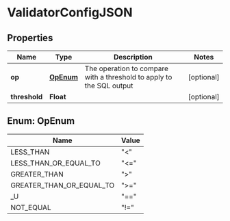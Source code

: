 # ValidatorConfigJSON

## Properties
Name | Type | Description | Notes
------------ | ------------- | ------------- | -------------
**op** | [**OpEnum**](#OpEnum) | The operation to compare with a threshold to apply to the SQL output  |  [optional]
**threshold** | **Float** |  |  [optional]

<a name="OpEnum"></a>
## Enum: OpEnum
Name | Value
---- | -----
LESS_THAN | &quot;&lt;&quot;
LESS_THAN_OR_EQUAL_TO | &quot;&lt;&#x3D;&quot;
GREATER_THAN | &quot;&gt;&quot;
GREATER_THAN_OR_EQUAL_TO | &quot;&gt;&#x3D;&quot;
_U | &quot;&#x3D;&#x3D;&quot;
NOT_EQUAL | &quot;!&#x3D;&quot;
